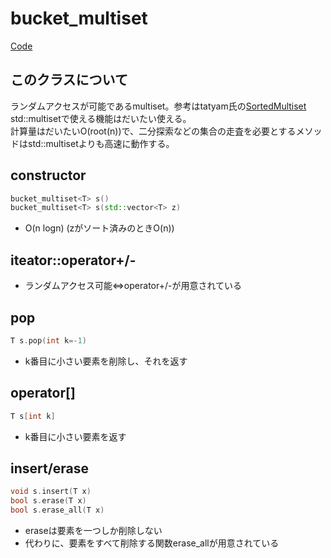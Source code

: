# bucket_multiset
[Code](../../src/data/kthmultiest.h)
## このクラスについて
ランダムアクセスが可能であるmultiset。参考はtatyam氏の[SortedMultiset](https://github.com/tatyam-prime/SortedSet/tree/main)  
std::multisetで使える機能はだいたい使える。  
計算量はだいたいO(root(n))で、二分探索などの集合の走査を必要とするメソッドはstd::multisetよりも高速に動作する。
## constructor
```cpp
bucket_multiset<T> s()
bucket_multiset<T> s(std::vector<T> z)
```
* O(n logn) (zがソート済みのときO(n))
## iteator::operator+/-
* ランダムアクセス可能⇔operator+/-が用意されている
## pop
```cpp
T s.pop(int k=-1)
```
* k番目に小さい要素を削除し、それを返す
## operator[]
```cpp
T s[int k]
```
* k番目に小さい要素を返す
## insert/erase
```cpp
void s.insert(T x)
bool s.erase(T x)
bool s.erase_all(T x)
```
* eraseは要素を一つしか削除しない
* 代わりに、要素をすべて削除する関数erase_allが用意されている
